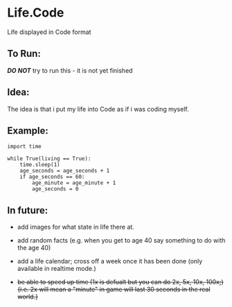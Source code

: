 # Life.Code
Life displayed in Code format


## To Run:
***DO NOT*** try to run this - it is not yet finished

## Idea:
The idea is that i put my life into Code as if i was coding myself.

## Example:

```
import time

while True(living == True):
    time.sleep(1)
    age_seconds = age_seconds + 1
    if age_seconds == 60:
        age_minute = age_minute + 1
        age_seconds = 0

```

## In future:

- add images for what state in life there at.
- add random facts (e.g. when you get to age 40 say something to do with the age 40)
- add a life calendar; cross off a week once it has been done (only available in realtime mode.)


- ~~be able to speed up time (1x is defualt but you can do 2x, 5x, 10x, 100x;) {i.e. 2x will mean a "minute" in game will last 30 seconds in the real world.}~~

